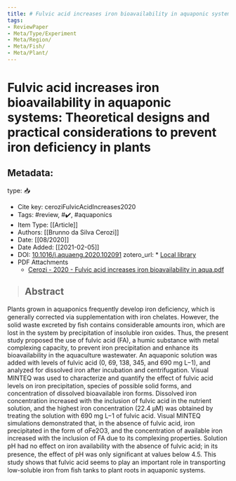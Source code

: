 ```yaml
---
title: # Fulvic acid increases iron bioavailability in aquaponic systems: Theoretical designs and practical considerations to prevent iron deficiency in plants
tags:
- ReviewPaper
- Meta/Type/Experiment
- Meta/Region/
- Meta/Fish/
- Meta/Plant/
---
```


# Fulvic acid increases iron bioavailability in aquaponic systems: Theoretical designs and practical considerations to prevent iron deficiency in plants

## Metadata:

type: 📥
* Cite key: ceroziFulvicAcidIncreases2020
* Tags: #review, #✔️, #aquaponics
* Item Type: [[Article]]
* Authors: [[Brunno da Silva Cerozi]]
* Date: [[08/2020]]
* Date Added: [[2021-02-05]]
* DOI: [10.1016/j.aquaeng.2020.102091](https://doi.org/10.1016/j.aquaeng.2020.102091)
zotero_url: * [Local library](zotero://select/items/1_XSD8SV27)
* PDF Attachments
	- [Cerozi - 2020 - Fulvic acid increases iron bioavailability in aqua.pdf](zotero://open-pdf/library/items/F2HS4Y9G)

>## Abstract

Plants grown in aquaponics frequently develop iron deﬁciency, which is generally corrected via supplementation with iron chelates. However, the solid waste excreted by ﬁsh contains considerable amounts iron, which are lost in the system by precipitation of insoluble iron oxides. Thus, the present study proposed the use of fulvic acid (FA), a humic substance with metal complexing capacity, to prevent iron precipitation and enhance its bioavailability in the aquaculture wastewater. An aquaponic solution was added with levels of fulvic acid (0, 69, 138, 345, and 690 mg L−1), and analyzed for dissolved iron after incubation and centrifugation. Visual MINTEQ was used to characterize and quantify the eﬀect of fulvic acid levels on iron precipitation, species of possible solid forms, and concentration of dissolved bioavailable iron forms. Dissolved iron concentration increased with the inclusion of fulvic acid in the nutrient solution, and the highest iron concentration (22.4 μM) was obtained by treating the solution with 690 mg L−1 of fulvic acid. Visual MINTEQ simulations demonstrated that, in the absence of fulvic acid, iron precipitated in the form of αFe2O3, and the concentration of available iron increased with the inclusion of FA due to its complexing properties. Solution pH had no eﬀect on iron availability with the absence of fulvic acid; in its presence, the eﬀect of pH was only signiﬁcant at values below 4.5. This study shows that fulvic acid seems to play an important role in transporting low-soluble iron from ﬁsh tanks to plant roots in aquaponic systems.


